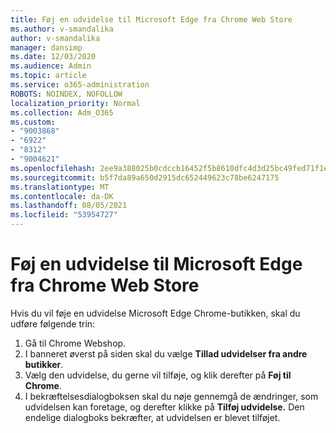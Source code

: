 ```yaml
---
title: Føj en udvidelse til Microsoft Edge fra Chrome Web Store
ms.author: v-smandalika
author: v-smandalika
manager: dansimp
ms.date: 12/03/2020
ms.audience: Admin
ms.topic: article
ms.service: o365-administration
ROBOTS: NOINDEX, NOFOLLOW
localization_priority: Normal
ms.collection: Adm_O365
ms.custom:
- "9003868"
- "6922"
- "8312"
- "9004621"
ms.openlocfilehash: 2ee9a388025b0cdccb16452f5b8610dfc4d3d25bc49fed71f1e1b1789b4d4827
ms.sourcegitcommit: b5f7da89a650d2915dc652449623c78be6247175
ms.translationtype: MT
ms.contentlocale: da-DK
ms.lasthandoff: 08/05/2021
ms.locfileid: "53954727"
---
```

# <a name="add-an-extension-to-microsoft-edge-from-the-chrome-web-store"></a>Føj en udvidelse til Microsoft Edge fra Chrome Web Store

Hvis du vil føje en udvidelse Microsoft Edge Chrome-butikken, skal du udføre følgende trin:

1. Gå til Chrome Webshop.
2. I banneret øverst på siden skal du vælge **Tillad udvidelser fra andre butikker**.
3. Vælg den udvidelse, du gerne vil tilføje, og klik derefter på **Føj til Chrome**.
4. I bekræftelsesdialogboksen skal du nøje gennemgå de ændringer, som udvidelsen kan foretage, og derefter klikke på **Tilføj udvidelse.**
Den endelige dialogboks bekræfter, at udvidelsen er blevet tilføjet.